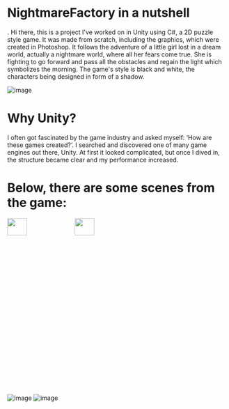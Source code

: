 # NightmareFactory in a nutshell
.
  Hi there, this is a project I've worked on in Unity using C#, a 2D puzzle style game. It was made from scratch, including the graphics, which were created in Photoshop. It follows the adventure of a little girl lost in a dream world, actually a nightmare world, where all her fears come true. She is fighting to go forward and pass all the obstacles and regain the light which symbolizes the morning. The game's style is black and white, the characters being designed in form of a shadow.
  

![image](https://github.com/Alexandra7a/NightmareFactory_/assets/63046754/62260d84-5b4d-4c66-861e-19a7ce4d8864)
# Why Unity? 
I often got fascinated by the game industry and asked myself: ‘How are these games created?’. I searched and discovered one of many game engines out there, Unity. At first it looked complicated, but once I dived in, the structure became clear and my performance increased.

# Below, there are some scenes from the game:
<div>
  <img src="https://github.com/Alexandra7a/NightmareFactory_/assets/63046754/9db7ed7f-e3ee-4657-9459-4fa05d253a7d" width="30%" height="10%"/>
  <img src="https://github.com/Alexandra7a/NightmareFactory_/assets/63046754/1f64a3fd-f9d3-4272-b6fe-df503980b2c0" width="30%" height="10%"/>
</div>


![image](https://github.com/Alexandra7a/NightmareFactory_/assets/63046754/1f64a3fd-f9d3-4272-b6fe-df503980b2c0)
![image](https://github.com/Alexandra7a/NightmareFactory_/assets/63046754/39893f9d-1698-4c2b-86f1-635535cba0e9)
